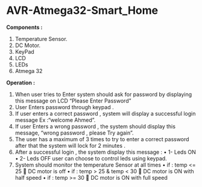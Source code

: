 # AVR-Atmega32-Smart_Home

**Components :**

1. Temperature Sensor.
2. DC Motor.
3. KeyPad
4. LCD
5. LEDs
6. Atmega 32

**Operation :**
1. When user tries to Enter system should ask for password by displaying this message on LCD “Please Enter Password”
2. User Enters password through keypad .
3. If user enters a correct password , system will display a successful login message Ex :“welcome Ahmed”.
4. If user Enters a wrong password , the system should display this message, “wrong password , please Try again”.
5. The user has a maximum of 3 times to try to enter a correct password after that the system will lock for 2 minutes .
6. After a successful login , the system display this message :
•  1- Leds ON
•  2- Leds OFF
user can choose to control leds using keypad.
7. System should monitor the
temperature Sensor at all times
• if : temp <= 25  DC motor is off
• if : temp > 25 & temp < 30  DC motor is
ON with half speed
• if : temp >= 30  DC motor is ON
with full speed

